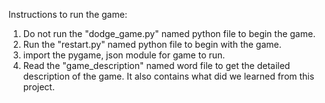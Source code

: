 Instructions to run the game:
1. Do not run the "dodge_game.py" named python file to begin the game.
2. Run the "restart.py" named python file to begin with the game.
3. import the pygame, json module for game to run.
4. Read the "game_description" named word file to get the detailed description of the game. It also contains what did we learned from this    project.
